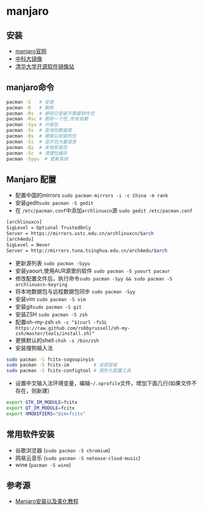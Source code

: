 # manjaro

## 安装

- [manjaro官网](https://manjaro.org/)
- [中科大镜像](https://mirrors.ustc.edu.cn/)
- [清华大学开源软件镜像站](https://mirrors.tuna.tsinghua.edu.cn/)

## manjaro命令

```bash
pacman -S   # 安装
pacman -R   # 删除
pacman -Rs  # 移除已安装不需要软件包
pacman -Rsc # 删除一个包,所有依赖
pacman -Syu # 升级包
pacman -Ss  # 查询包数据库
pacman -Qs  # 搜索以安装的包
pacman -Si  # 显示包大量信息
pacman -Qi  # 本地安装包
pacman -Sc  # 清理包缓存
pacman -Syyu  # 更新系统
```

## Manjaro 配置

- 配置中国的mirrors `sudo pacman-mirrors -i -c China -m rank`
- 安装gedit`sudo pacman -S gedit`
- 在 `/etc/pacman.conf`中添加`archlinuxcn`源 `sudo gedit /etc/pacman.conf`

```bash
[archlinuxcn]
SigLevel = Optional TrustedOnly
Server = https://mirrors.ustc.edu.cn/archlinuxcn/$arch
[arch4edu]
SigLevel = Never
Server = http://mirrors.tuna.tsinghua.edu.cn/arch4edu/$arch
```

- 更新源列表 `sudo pacman -Syyu`
- 安装yaourt,使用AUR源里的软件 `sudo pacman -S yaourt pacaur`
- 修改配置文件后，执行命令`sudo pacman -Syy && sudo pacman -S archlinuxcn-keyring`
- 将本地数据包与远程数据包同步 `sudo pacman -Syy`
- 安装vim `sudo pacman -S vim`
- 安装git`sudo pacman -S git`
- 安装ZSH `sudo pacman -S zsh`
- 配置oh-my-zsh `sh -c "$(curl -fsSL https://raw.github.com/robbyrussell/oh-my-zsh/master/tools/install.sh)"`
- 更换默认的shell `chsh -s /bin/zsh`
- 安装搜狗输入法

```bash
sudo pacman -S fcitx-sogoupinyin
sudo pacman -S fcitx-im         # 全部安装
sudo pacman -S fcitx-configtool # 图形化配置工具
```

- 设置中文输入法环境变量，编辑`~/.xprofile`文件，增加下面几行(如果文件不存在，则新建)

```bash
export GTK_IM_MODULE=fcitx
export QT_IM_MODULE=fcitx
export XMODIFIERS="@im=fcitx"
```

## 常用软件安装

- 谷歌浏览器 (`sudo pacman -S chromium`)
- 网易云音乐 (`sudo pacman -S netease-cloud-music`)
- wine (`pacman -S wine`)

## 参考源

- [Manjaro安装以及美化教程](https://juejin.im/post/5a6b1b3651882573443cea61)
